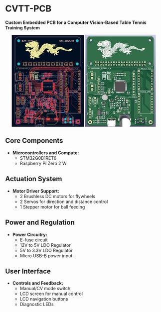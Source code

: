 # CVTT-PCB
**Custom Embedded PCB for a Computer Vision-Based Table Tennis Training System**

<div align="center">
  <img src="images/CVTT-PCB-layout.jpg" alt="CVTT-PCB-layout" width="46%"/>
  <img src="images/CVTT-PCB-3D.jpg" alt="CVTT-PCB-3D" width="45%"/>
</div>

## Core Components

- **Microcontrollers and Compute:**
  - STM32G0B1RET6
  - Raspberry Pi Zero 2 W

## Actuation System

- **Motor Driver Support:**
  - 2 Brushless DC motors for flywheels
  - 2 Servos for direction and distance control
  - 1 Stepper motor for ball feeding

## Power and Regulation

- **Power Circuitry:**
  - E-fuse circuit
  - 12V to 5V LDO Regulator
  - 5V to 3.3V LDO Regulator
  - Micro USB-B power input

## User Interface

- **Controls and Feedback:**
  - Manual/CV mode switch
  - LCD screen for manual control
  - LCD navigation buttons
  - Diagnostic LEDs

